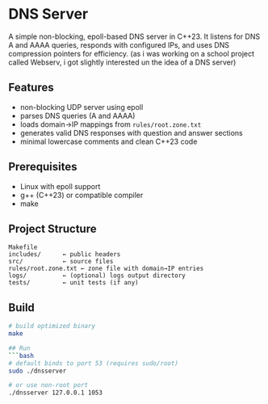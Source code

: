 # DNS Server

A simple non-blocking, epoll-based DNS server in C++23. It listens for DNS A and AAAA queries, responds with configured IPs, and uses DNS compression pointers for efficiency. (as i was working on a school project called Webserv, i got slightly interested un the idea of a DNS server)
## Features
- non-blocking UDP server using epoll
- parses DNS queries (A and AAAA)
- loads domain→IP mappings from `rules/root.zone.txt`
- generates valid DNS responses with question and answer sections
- minimal lowercase comments and clean C++23 code

## Prerequisites
- Linux with epoll support
- g++ (C++23) or compatible compiler
- make

## Project Structure
```
Makefile
includes/      ← public headers
src/           ← source files
rules/root.zone.txt ← zone file with domain→IP entries
logs/          ← (optional) logs output directory
tests/         ← unit tests (if any)
```

## Build
```bash
# build optimized binary
make

## Run
```bash
# default binds to port 53 (requires sudo/root)
sudo ./dnsserver

# or use non-root port
./dnsserver 127.0.0.1 1053
```